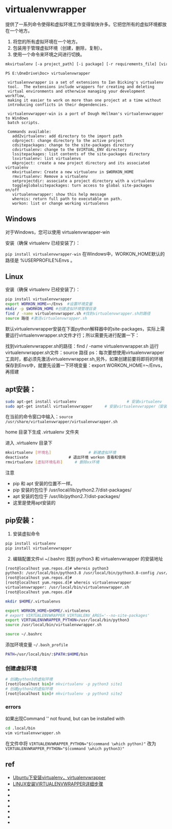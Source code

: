 # virtualenvwrapper

提供了一系列命令使得和虚拟环境工作变得愉快许多。它把您所有的虚拟环境都放在一个地方。

1. 将您的所有虚拟环境在一个地方。
2. 包装用于管理虚拟环境（创建，删除，复制）。
3. 使用一个命令来环境之间进行切换。



```sh
mkvirtualenv [-a project_path] [-i package] [-r requirements_file] [virtualenv options] ENVNAME
```

```
PS E:\OneDrive\Doc> virtualenvwrapper

 virtualenvwrapper is a set of extensions to Ian Bicking's virtualenv
 tool.  The extensions include wrappers for creating and deleting
 virtual environments and otherwise managing your development workflow,
 making it easier to work on more than one project at a time without
 introducing conflicts in their dependencies.

 virtualenvwrapper-win is a port of Dough Hellman's virtualenvwrapper to Windows
 batch scripts.

 Commands available:
   add2virtualenv: add directory to the import path
   cdproject: change directory to the active project
   cdsitepackages: change to the site-packages directory
   cdvirtualenv: change to the $VIRTUAL_ENV directory
   lssitepackages: list contents of the site-packages directory
   lsvirtualenv: list virtualenvs
   mkproject: create a new project directory and its associated virtualenv
   mkvirtualenv: Create a new virtualenv in $WORKON_HOME
   rmvirtualenv: Remove a virtualenv
   setprojectdir: associate a project directory with a virtualenv
   toggleglobalsitepackages: turn access to global site-packages on/off
   virtualenvwrapper: show this help message
   whereis: return full path to executable on path.
   workon: list or change working virtualenvs
```





## Windows

对于Windows，您可以使用 virtualenvwrapper-win

安装（确保 virtualenv 已经安装了）：

`pip install virtualenvwrapper-win`
在Windows中，WORKON_HOME默认的路径是 %USERPROFILE%Envs 。




## Linux

安装（确保 virtualenv 已经安装了）：
```sh
pip install virtualenvwrapper
export WORKON_HOME=~/Envs  #设置环境变量
mkdir -p $WORKON_HOME #创建虚拟环境管理目录
find / -name virtualenvwrapper.sh #找到virtualenvwrapper.sh的路径
source 路径 #激活virtualenvwrapper.sh
```
默认virtualenvwrapper安装在下面python解释器中的site-packages，实际上需要运行virtualenvwrapper.sh文件才行；所以需要先进行配置一下：

找到virtualenvwrapper.sh的路径：find / -name virtualenvwrapper.sh 
运行virtualenvwrapper.sh文件：source 路径
ps：每次要想使用virtualenvwrapper 工具时，都必须先激活virtualenvwrapper.sh,另外，如果创建前要将即将的环境保存到Envs中，就要先设置一下环境变量：export WORKON_HOME=~/Envs，再搭建


## apt安装：
```sh
sudo apt-get install virtualenv                      # 安装virtualenv
sudo apt-get install virtualenvwrapper　　  # 安装virtualenvwrapper（安装此项之前，必须先安装virtualenv）
```

在当前的命令窗口中输入：`source /usr/share/virtualenvwrapper/virtualenvwrapper.sh`

home 目录下生成 .virtualenv 文件夹

进入 .virtualenv 目录下

```sh
mkvirtualenv [环境名]  　　           # 新建虚拟环境
deactivate 　　　　　　　　　　# 退出环境 workon 查看和使用
rmvirtualenv [虚拟环境名称]　　  # 删除xx环境
```

注意
* pip 和 apt 安装的位置不一样。
* pip 安装的包位于 /usr/local/lib/python2.7/dist-packages/
* apt 安装的包位于 /usr/lib/python2.7/dist-packages/
* 这里是使用apt安装的


## pip安装：
1. 安装虚拟命令

  ```sh
  pip install virtualenv
  pip install virtualenvwrapper
  ```


2. 编辑配置文件vi ~/.bashrc
找到 python3 和 virtualenvwrapper 的安装地址

```sh
[root@localhost yum.repos.d]# whereis python3
python3: /usr/local/bin/python3.8 /usr/local/bin/python3.8-config /usr/local/bin/python3 /usr/local/lib/python3.8
[root@localhost yum.repos.d]#
[root@localhost yum.repos.d]# whereis virtualenvwrapper
virtualenvwrapper: /usr/local/bin/virtualenvwrapper.sh
[root@localhost yum.repos.d]#
```

```sh
mkdir $HOME/.virtualenvs
```


```sh
export WORKON_HOME=$HOME/.virtualenvs
# export VIRTUALENVWRAPPER_VIRTUALENV_ARGS='--no-site-packages'
export VIRTUALENVWRAPPER_PYTHON=/usr/local/bin/python3
source /usr/local/bin/virtualenvwrapper.sh
```

```sh
source ~/.bashrc
```



添加环境变量 `~/.bash_profile`
```sh
PATH=/usr/local/bin/:$PATH:$HOME/bin
```

### 创建虚拟环境
```py
# 创建python3的虚拟环境
[root@localhost bin]# mkvirtualenv -p python3 site1
# 创建python2的虚拟环境
[root@localhost bin]# mkvirtualenv -p python3 site2
```



### errors
如果出现Command '' not found, but can be installed with

```sh
cd .local/bin
vim virtualenvwrapper.sh
```
在文件中将 `VIRTUALENVWRAPPER_PYTHON="$(command \which python)"` 改为 `VIRTUALENVWRAPPER_PYTHON="$(command \which python3)"`





## ref
* [Ubuntu下安装virtualenv，virtualenvwrapper](https://www.cnblogs.com/tmdhhl/articles/virtualenv.html)
* [LINUX安装VIRTUALENVWRAPPER详细步骤](https://www.cnblogs.com/apollo1616/p/10222799.html)
* []()
* []()
* []()
* []()
* []()
* []()
* []()
